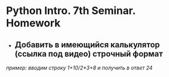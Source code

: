 # Python Intro. 7th Seminar. Homework
- ## Добавить в имеющийся калькулятор (ссылка под видео) строчный формат
_пример: вводим строку 1+10/2*3+8 и получить в ответ 24_